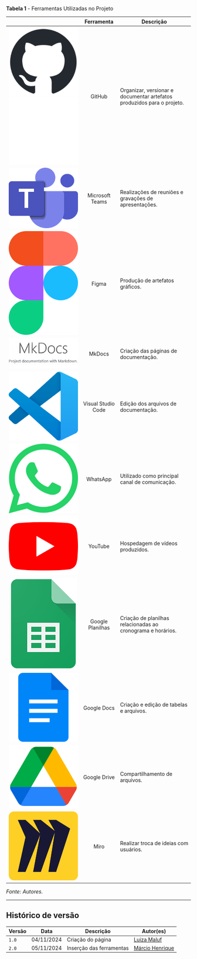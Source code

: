 
**Tabela 1** - Ferramentas Utilizadas no Projeto

||Ferramenta|Descrição|
|:---------------------------------------------------------------------------------------------------------------------------------:|:-------------------------------------------:|-----------------------------------------------------------------------------------------------------------|
| ![Logo do GitHub](../assets/ferramentas/github.png#only-light) ![Logo do GitHub](../assets/ferramentas/github-e.png#only-dark)  | <div style="text-align:center;">GitHub</div> | Organizar, versionar e documentar artefatos produzidos para o projeto.<a id="anchor_1" href="#FRM1"></a> |
| ![Logo do Microsoft Teams](../assets/ferramentas/teams.png)                                                        | <div style="text-align:center;">Microsoft Teams</div> | Realizações de reuniões e gravações de apresentações.<a id="anchor_2" href="#FRM2"></a>                  |
| ![Logo do Figma](../assets/ferramentas/figma.png)                                                           | <div style="text-align:center;">Figma</div>                     | Produção de artefatos gráficos.<a id="anchor_3" href="#FRM3"></a>                                        |
| ![Logo do MkDocs](../assets/ferramentas/mkdocs.png)                                                            | <div style="text-align:center;">MkDocs</div>                    | Criação das páginas de documentação.<a id="anchor_4" href="#FRM4"></a>                                   |
| ![Logo do Visual Studio Code](../assets/ferramentas/vscode.png)                                             | <div style="text-align:center;">Visual Studio Code</div>        | Edição dos arquivos de documentação. <a id="anchor_5" href="#FRM5"></a>                                  |
| ![Logo do WhatsApp](../assets/ferramentas/whatsapp.png)                                                     | <div style="text-align:center;">WhatsApp</div>                  | Utilizado como principal canal de comunicação. <a id="anchor_6" href="#FRM6"></a>                        |
| ![Logo do YouTube](../assets/ferramentas/youtube.png)                                                         | <div style="text-align:center;">YouTube</div>                   | Hospedagem de vídeos produzidos. <a id="anchor_7" href="#FRM7"></a>                                      |
| ![Logo do Google Planilhas](../assets/ferramentas/gsheets.png)                                                | <div style="text-align:center;">Google Planilhas</div>          | Criação de planilhas relacionadas ao cronograma e horários. <a id="anchor_8" href="#FRM8"></a>           |
| ![Logo do Google Docs](../assets/ferramentas/gdocs.png)                                                     | <div style="text-align:center;">Google Docs</div>               | Criação e edição de tabelas e arquivos. <a id="anchor_9" href="#FRM9"></a>                               |
| ![Logo do Google Drive](../assets/ferramentas/gdrive.png)                                                   | <div style="text-align:center;">Google Drive</div>              | Compartilhamento de arquivos. <a id="anchor_10" href="#FRM10"></a>                                      |
| ![Logo do Miro](../assets/ferramentas/miro.png)                                                               | <div style="text-align:center;">Miro</div>                      | Realizar troca de ideias com usuários. <a id="anchor_13" href="#FRM13"></a>                             |

_Fonte: Autores._


---
## Histórico de versão

| Versão |    Data    |      Descrição      |             Autor(es)                        |
|--------|------------|---------------------|----------------------------------------------|
| `1.0`  | 04/11/2024 | Criação do página | [Luiza Maluf](https://github.com/LuizaMaluf) |
| `2.0`  | 05/11/2024 | Inserção das ferramentas | [Márcio Henrique](https://github.com/DeM4rcio) |